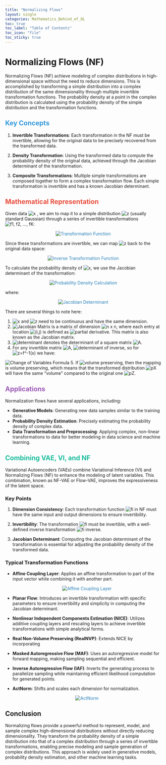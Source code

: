 ```yaml
---
title: "Normalizing Flows"
layout: single
categories: Mathematics_Behind_of_DL
toc: true
toc_label: "Table of Contents"
toc_icon: "file"
toc_sticky: true
---
```

# Normalizing Flows (NF)

Normalizing Flows (NF) achieve modeling of complex distributions in high-dimensional space without the need to reduce dimensions. This is accomplished by transforming a simple distribution into a complex distribution of the same dimensionality through multiple invertible transformation functions. The probability density at a point in the complex distribution is calculated using the probability density of the simple distribution and the transformation functions.

<h2 style="color: #3498DB;">Key Concepts</h2>

1. **Invertible Transformations**: 
   Each transformation in the NF must be invertible, allowing for the original data to be precisely recovered from the transformed data.

2. **Density Transformation**: 
   Using the transformed data to compute the probability density of the original data, achieved through the Jacobian determinant of the transformation.

3. **Composite Transformations**: 
   Multiple simple transformations are composed together to form a complex transformation flow. Each simple transformation is invertible and has a known Jacobian determinant.

<h2 style="color: #E74C3C;">Mathematical Representation</h2>

Given data <img src="https://latex.codecogs.com/svg.latex?\mathbf{x}" alt="x" style="display:inline-block;"/> , we aim to map it to a simple distribution <img src="https://latex.codecogs.com/svg.latex?\mathbf{z}" alt="z" style="display:inline-block;"/> (usually standard Gaussian) through a series of invertible transformations <img src="https://latex.codecogs.com/svg.latex?f_1, f_2, \ldots, f_K" alt="f1, f2, ..., fK" style="display:inline-block;"/>:

<p align="center" style="color: #2980B9;">
  <img src="https://latex.codecogs.com/svg.latex?\mathbf{z}=f_K\circ%20f_{K-1}\circ%20\cdots%20f_1(\mathbf{x})" alt="Transformation Function" />
</p>

Since these transformations are invertible, we can map <img src="https://latex.codecogs.com/svg.latex?\mathbf{z}" alt="z" style="display:inline-block;"/> back to the original data space:

<p align="center" style="color: #2980B9;">
  <img src="https://latex.codecogs.com/svg.latex?\mathbf{x}=f_1^{-1}\circ%20f_2^{-1}\circ%20\cdots%20f_K^{-1}(\mathbf{z})" alt="Inverse Transformation Function" />
</p>

To calculate the probability density of <img src="https://latex.codecogs.com/svg.latex?\mathbf{x}" alt="x" style="display:inline-block;"/>, we use the Jacobian determinant of the transformation:

<p align="center" style="color: #2980B9;">
  <img src="https://latex.codecogs.com/svg.latex?p(\mathbf{x})=p(\mathbf{z})\left|\det\left(\frac{\partial\mathbf{z}}{\partial\mathbf{x}}\right)\right|^{-1}" alt="Probability Density Calculation" />
</p>

where:

<p align="center" style="color: #2980B9;">
  <img src="https://latex.codecogs.com/svg.latex?\det\left(\frac{\partial\mathbf{z}}{\partial\mathbf{x}}\right)=\prod_{i=1}^K\left|\det\left(\mathbf{J}_{f_i}\right)\right|" alt="Jacobian Determinant" />
</p>

There are several things to note here:

1. <img src="https://latex.codecogs.com/svg.latex?\mathbf{x}" alt="x" style="display:inline-block;"/> and <img src="https://latex.codecogs.com/svg.latex?\mathbf{z}" alt="z" style="display:inline-block;"/> need to be continuous and have the same dimension.
2. <img src="https://latex.codecogs.com/svg.latex?\frac{\partial f^{-1}(\mathbf{x})}{\partial \mathbf{x}}" alt="Jacobian Matrix" style="display:inline-block;"/> is a matrix of dimension <img src="https://latex.codecogs.com/svg.latex?n \times n" alt="n x n" style="display:inline-block;"/>, where each entry at location <img src="https://latex.codecogs.com/svg.latex?(i,j)" alt="(i,j)" style="display:inline-block;"/> is defined as <img src="https://latex.codecogs.com/svg.latex?\frac{\partial f^{-1}(\mathbf{x})_i}{\partial x_j}" alt="partial derivative" style="display:inline-block;"/>. This matrix is also known as the Jacobian matrix.
3. <img src="https://latex.codecogs.com/svg.latex?\det(A)" alt="determinant" style="display:inline-block;"/> denotes the determinant of a square matrix <img src="https://latex.codecogs.com/svg.latex?A" alt="A" style="display:inline-block;"/>.
4. For any invertible matrix <img src="https://latex.codecogs.com/svg.latex?A" alt="A" style="display:inline-block;"/>, <img src="https://latex.codecogs.com/svg.latex?\det(A^{-1})=\det(A)^{-1}" alt="determinant of inverse" style="display:inline-block;"/>, so for <img src="https://latex.codecogs.com/svg.latex?\mathbf{z}=f^{-1}(\mathbf{x})" alt="z=f^-1(x)" style="display:inline-block;"/> we have:
<img src="https://latex.codecogs.com/svg.latex?p_X(\mathbf{x})=p_Z(\mathbf{z})\left|\det\left(\frac{\partial f(\mathbf{z})}{\partial \mathbf{z}}\right)\right|^{-1}" alt="Change of Variables Formula" />
5. If <img src="https://latex.codecogs.com/svg.latex?\left|\det\left(\frac{\partial f(\mathbf{z})}{\partial \mathbf{z}}\right)\right|=1" alt="volume preserving" style="display:inline-block;"/>, then the mapping is volume preserving, which means that the transformed distribution <img src="https://latex.codecogs.com/svg.latex?p_X" alt="pX" style="display:inline-block;"/> will have the same “volume” compared to the original one <img src="https://latex.codecogs.com/svg.latex?p_Z" alt="pZ" style="display:inline-block;"/>.

<h2 style="color: #9B59B6;">Applications</h2>

Normalization flows have several applications, including:

- **Generative Models**: Generating new data samples similar to the training data.
- **Probability Density Estimation**: Precisely estimating the probability density of complex data.
- **Data Transformation and Preprocessing**: Applying complex, non-linear transformations to data for better modeling in data science and machine learning.

<h2 style="color: #1ABC9C;">Combining VAE, VI, and NF</h2>

Variational Autoencoders (VAEs) combine Variational Inference (VI) and Normalizing Flows (NF) to enhance the modeling of latent variables. This combination, known as NF-VAE or Flow-VAE, improves the expressiveness of the latent space.

### Key Points

1. **Dimension Consistency**: Each transformation function <img src="https://latex.codecogs.com/svg.latex?f_i" alt="fi" style="display:inline-block;"/> in NF must have the same input and output dimensions to ensure invertibility.

2. **Invertibility**: The transformation <img src="https://latex.codecogs.com/svg.latex?f_i" alt="fi" style="display:inline-block;"/> must be invertible, with a well-defined inverse transformation <img src="https://latex.codecogs.com/svg.latex?f_i^{-1}" alt="fi inverse" style="display:inline-block;"/>.

3. **Jacobian Determinant**: Computing the Jacobian determinant of the transformation is essential for adjusting the probability density of the transformed data.

### Typical Transformation Functions

- **Affine Coupling Layer**: Applies an affine transformation to part of the input vector while combining it with another part.

  <p align="center" style="color: #2980B9;">
    <img src="https://latex.codecogs.com/svg.latex?\begin{aligned}\mathbf{y}_A&=\mathbf{x}_A\\\mathbf{y}_B&=\mathbf{x}_B\odot\exp(s(\mathbf{x}_A))+t(\mathbf{x}_A)\end{aligned}" alt="Affine Coupling Layer" />
  </p>

- **Planar Flow**: Introduces an invertible transformation with specific parameters to ensure invertibility and simplicity in computing the Jacobian determinant.

- **Nonlinear Independent Components Estimation (NICE)**: Utilizes additive coupling layers and rescaling layers to achieve invertible transformations with simple analytical forms.

- **Real Non-Volume Preserving (RealNVP)**: Extends NICE by incorporating

- **Masked Autoregressive Flow (MAF)**: Uses an autoregressive model for forward mapping, making sampling sequential and efficient.

- **Inverse Autoregressive Flow (IAF)**: Inverts the generating process to parallelize sampling while maintaining efficient likelihood computation for generated points.

- **ActNorm**: Shifts and scales each dimension for normalization.

  <p align="center" style="color: #2980B9;">
    <img src="https://latex.codecogs.com/svg.latex?\mathbf{y}=\mathbf{x}\odot\mathbf{s}+\mathbf{b}" alt="ActNorm" />
  </p>

## Conclusion

Normalizing flows provide a powerful method to represent, model, and sample complex high-dimensional distributions without directly reducing dimensionality. They transform the probability density of a simple distribution into that of a complex distribution through a series of invertible transformations, enabling precise modeling and sample generation of complex distributions. This approach is widely used in generative models, probability density estimation, and other machine learning tasks.
